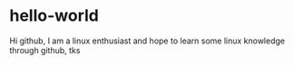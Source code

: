 # hello-world
Hi github, I am a linux enthusiast and hope to learn some linux knowledge through github, tks
